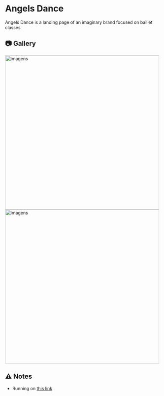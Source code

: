 # Angels Dance

Angels Dance is a landing page of an imaginary brand focused on baillet classes

## 📷 Gallery

<img src="https://i.imgur.com/5u9kXEM.png" width="500" height="" alt="imagens">

<img src="https://i.imgur.com/e2nwRLs.png" width="500" height="" alt="imagens">


## ⚠️ Notes

- Running on [this link](https://angels-dance.gabriellarocca.com.br/)
